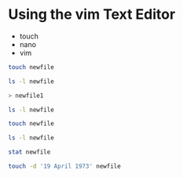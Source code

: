 # Using the vim Text Editor

- touch
- nano
- vim

```sh
touch newfile

ls -l newfile

> newfile1

ls -l newfile

touch newfile

ls -l newfile

stat newfile

touch -d '19 April 1973' newfile
```
